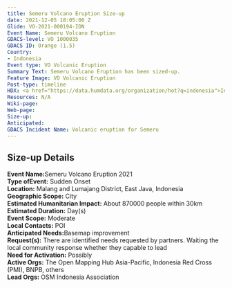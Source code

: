 ```yaml
---
title: Semeru Volcano Eruption Size-up
date: 2021-12-05 18:05:00 Z
Glide: VO-2021-000194-IDN
Event Name: Semeru Volcano Eruption
GDACS-level: VO 1000035
GDACS ID: Orange (1.5)
Country:
- Indonesia
Event type: VO Volcanic Eruption
Summary Text: Semeru Volcano Eruption has been sized-up.
Feature Image: VO Volcanic Eruption
Post-type: timeline
HDX: <a href="https://data.humdata.org/organization/hot?q=indonesia">Indonesia</a>
Resources: N/A
Wiki-page: 
Web-page: 
Size-up: 
Anticipated: 
GDACS Incident Name: Volcanic eruption for Semeru
---
```


<h2>Size-up Details</h2>

<strong>Event Name:</strong>Semeru Volcano Eruption 2021<br>
<strong>Type ofEvent:</strong> 	Sudden Onset<br>
<strong>Location:</strong> Malang and Lumajang District, East Java, Indonesia<br>
<strong>Geographic Scope:</strong> City<br>
<strong>Estimated Humanitarian Impact:</strong> About 870000 people within 30km<br>
<strong>Estimated Duration:</strong> Day(s)<br>
<strong>Event Scope:</strong> Moderate<br>
<strong>Local Contacts:</strong> POI<br>
<strong>Anticipated Needs:</strong>Basemap improvement<br>
<strong>Request(s):</strong> There are identified needs requested by partners. Waiting the local community response whether they capable to lead <br>
<strong>Need for Activation:</strong> Possibly<br>
<strong>Active Orgs:</strong> The Open Mapping Hub Asia-Pacific, Indonesia Red Cross (PMI), BNPB, others<br>
<strong>Lead Orgs:</strong> OSM Indonesia Association <br>
